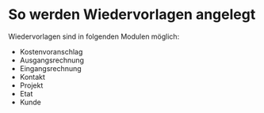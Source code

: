 # So werden Wiedervorlagen angelegt

Wiedervorlagen sind in folgenden Modulen möglich:

* Kostenvoranschlag
* Ausgangsrechnung
* Eingangsrechnung
* Kontakt
* Projekt
* Etat
* Kunde

